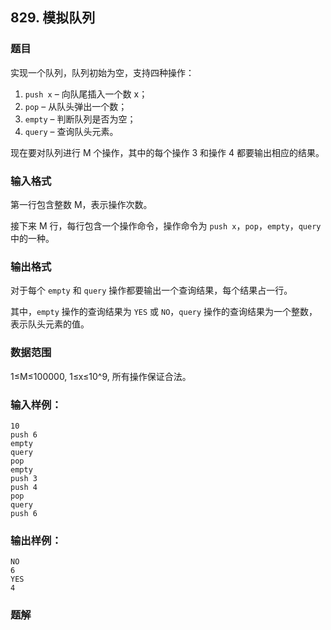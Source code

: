## 829. 模拟队列

### 题目

实现一个队列，队列初始为空，支持四种操作：

1. `push x` – 向队尾插入一个数 x；
2. `pop` – 从队头弹出一个数；
3. `empty` – 判断队列是否为空；
4. `query` – 查询队头元素。

现在要对队列进行 M 个操作，其中的每个操作 3 和操作 4 都要输出相应的结果。

### 输入格式

第一行包含整数 M，表示操作次数。

接下来 M 行，每行包含一个操作命令，操作命令为 `push x`，`pop`，`empty`，`query` 中的一种。

### 输出格式

对于每个 `empty` 和 `query` 操作都要输出一个查询结果，每个结果占一行。

其中，`empty` 操作的查询结果为 `YES` 或 `NO`，`query` 操作的查询结果为一个整数，表示队头元素的值。

### 数据范围

1≤M≤100000,
1≤x≤10^9,
所有操作保证合法。

### 输入样例：

```
10
push 6
empty
query
pop
empty
push 3
push 4
pop
query
push 6
```

### 输出样例：

```
NO
6
YES
4
```

### 题解
